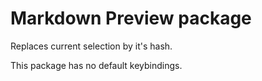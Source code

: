 # Markdown Preview package

Replaces current selection by it's hash.

This package has no default keybindings.
